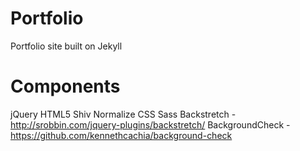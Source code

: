 # Portfolio

Portfolio site built on Jekyll

# Components

jQuery
HTML5 Shiv
Normalize CSS
Sass
Backstretch - http://srobbin.com/jquery-plugins/backstretch/
BackgroundCheck - https://github.com/kennethcachia/background-check